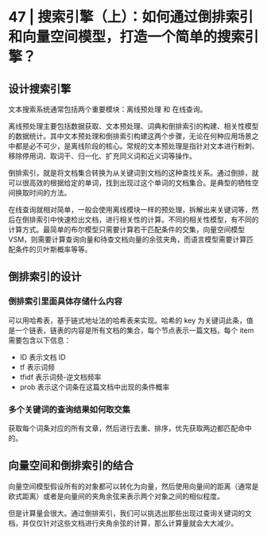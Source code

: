 # 47 | 搜索引擎（上）：如何通过倒排索引和向量空间模型，打造一个简单的搜索引擎？

## 设计搜索引擎

文本搜索系统通常包括两个重要模块：离线预处理 和 在线查询。

离线预处理主要包括数据获取、文本预处理、词典和倒排索引的构建、相关性模型的数据统计。其中文本预处理和倒排索引构建这两个步骤，无论在何种应用场景之中都是必不可少，是离线阶段的核心。常规的文本预处理是指针对文本进行粉刺、移除停用词、取词干、归一化、扩充同义词和近义词等操作。

倒排索引，就是将文档集合转换为从关键词到文档的这种查找关系。通过倒排，就可以很高效的根据给定的单词，找到出现过这个单词的文档集合。是典型的牺牲空间换取时间的方法。

在线查询就相对简单，一般会使用离线模块一样的预处理，拆解出来关键词等，然后在倒排索引中快速检出文档，进行相关性的计算。不同的相关性模型，有不同的计算方式。最简单的布尔模型只需要计算若干匹配条件的交集，向量空间模型 VSM，则需要计算查询向量和待查文档向量的余弦夹角，而语言模型需要计算匹配条件的贝叶斯概率等等。

## 倒排索引的设计

### 倒排索引里面具体存储什么内容

可以用哈希表，基于链式地址法的哈希表来实现。哈希的 key 为关键词此条，值是一个链表，链表的内容是所有文档的集合，每个节点表示一篇文档，每个 item 需要包含以下信息：

- ID 表示文档 ID
- tf 表示词频
- tfidf 表示词频-逆文档频率
- prob 表示这个词条在这篇文档中出现的条件概率

### 多个关键词的查询结果如何取交集

获取每个词条对应的所有文章，然后进行去重、排序，优先获取两边都匹配命中的。

## 向量空间和倒排索引的结合

向量空间模型假设所有的对象都可以转化为向量，然后使用向量间的距离（通常是欧式距离）或者是向量间的夹角余弦来表示两个对象之间的相似程度。

但是计算量会很大。通过倒排索引，我们可以挑选出那些出现过查询关键词的文档，并仅仅针对这些文档进行夹角余弦的计算，那么计算量就会大大减少。
